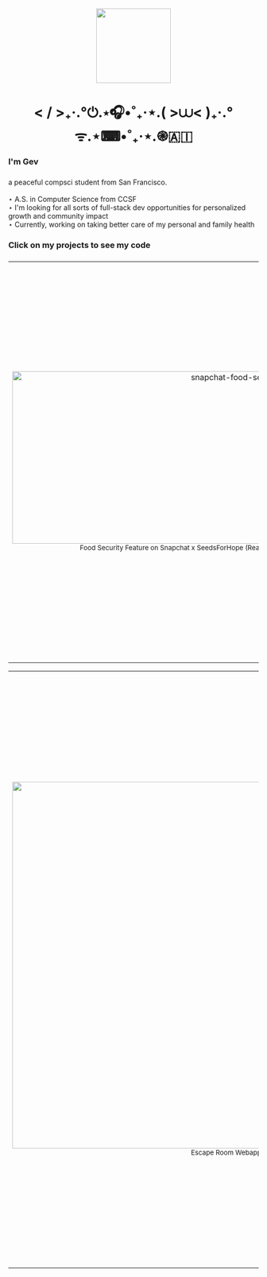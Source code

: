 ###
<div align="center">
  <img height="150" src="https://media2.giphy.com/media/v1.Y2lkPTc5MGI3NjExdmwwaTBnM3ZuNnp6OHFhN3M1ZTUyamhtc25pcTluaGhyYWVodG5ycCZlcD12MV9pbnRlcm5hbF9naWZfYnlfaWQmY3Q9Zw/aq4pyMHISQFIhZxFZd/giphy.gif"  />
</div>


###

<h1 align="center"> &lt; / &gt;₊‧.°⏻.⋆🎧•˚₊‧⋆.( &gt;⩊&lt; )₊‧.°ᯤ.⋆⌨•˚₊‧⋆.֎🇦🇮 </h1>

###

<h3 align="left">I'm Gev</h3>

###

<p align="left">a peaceful compsci student from San Francisco. <br>
<br>⋆ A.S. in Computer Science from CCSF 
<br>⋆ I'm looking for all sorts of full-stack dev opportunities for personalized growth and community impact
<br>⋆ Currently, working on taking better care of my personal and family health </p>

###

<h3 align="left">Click on my projects to see my code</h3>

###
<!-- Row 1 -->
<table align="center">
  <tr>
    <td align="center">
      <a href="https://github.com/gverango/snapchat-final-showcase">
      <img width="953" height="347" alt="snapchat-food-security-feature" src="https://github.com/user-attachments/assets/3b4ee1df-7187-4bab-970f-096f1164b5f9" />
      </a>
      <br><sub>Food Security Feature on Snapchat x SeedsForHope (React Native, Expo, Supabase, ChatGPT AI API, AGILE)</sub>
    </td>
    <td align="center">
      <a href="https://github.com/gverango/unity-day-visual-novel">
        <img width="512" height="329" alt="interactive-visual-novel" src="https://github.com/user-attachments/assets/2eab0fbf-4b83-4da4-8051-64c17848876f" />
      </a>
      <br><sub>Interactive Visual Novel "Rocky the Ram Dating Sim" (JavaScript, HTML/CSS, Group Project) - https://gverango.github.io/unity-day-visual-novel/ </sub>
    </td>
    <td align="center">
      <a href="https://github.com/gverango/TaskTaka">
        <img width="432" height="512" alt="tasktaka" src="https://github.com/user-attachments/assets/97d7e6e3-b416-48fc-b7c9-dd64a83858ca" />
      </a>
      <br><sub>Task Management Webapp "Task Taka" (Hackathon, Group Project, Python, Reflex framework, Gemini AI API)</sub>
    </td>
    <td align="center">
      <a href="https://github.com/ccsf-cs-club/ccsf-cs-club">
        <img width="1600" height="784" alt="cs-club-website" src="https://github.com/user-attachments/assets/d229165e-5dd7-474b-bd76-bfe36d645c5e" />
      </a>
      <br><sub>CCSF CS Club Website (Community Contributor, JS, Astro, Daisy UI) - https://ccsf-cs.club/ </sub>
    </td>
    <td align="center">
      <a href="https://github.com/gverango/">
        <img width="800" height="506" alt="avatar-chatroom" src="https://github.com/user-attachments/assets/69b9f363-f57f-4ed3-a7b5-2b91a9379127" />
      </a>
      <br><sub>Realtime avatar chatroom (Node Server)</sub>
    </td>
  </tr>
</table>

<!-- Row 2 -->
<table align="center">
  <tr>
    <td align="center">
      <a href="https://github.com/gverango/escape-room">
       <img width="1600" height="738" alt="escape-room" src="https://github.com/user-attachments/assets/8ebee945-7236-44c6-8b39-625e203614b8" />
      </a>
      <br><sub>Escape Room Webapp for Web Development Learning (JavaScript, Real Time Firebase Database) - https://escape-room-webapp.web.app/ </sub>
    </td>
    <td align="center">
      <a href="https://github.com/gverango/sea-project-summer-2025">
      <img width="1600" height="712" alt="pokepulls" src="https://github.com/user-attachments/assets/176c7d34-dc18-4c2f-9cb7-5a1f419c7087" />
      </a>
      <br><sub>Gacha Pokémon Simulator (JavaScript, HTML/CSS, Application Project) - https://gverango.github.io/sea-project-summer-2025/</sub>
    </td>
    <td align="center">
      <a href="https://github.com/MoofSoup/StartupEvaluator">
       <img width="512" height="483" alt="startup-evaluator" src="https://github.com/user-attachments/assets/02dcd224-65db-4dd0-a9b2-083393b7c436" />
      </a>
      <br><sub>Startup Evaluator Webapp (Hackathon, Group Project, Python, Reflex Framework)</sub>
    </td>
    <td align="center">
      <a href="https://github.com/gverango/">
       <img width="950" height="415" alt="react-sandbox" src="https://github.com/user-attachments/assets/9a241126-213e-4ff7-8bef-570259fdc121" />
      </a>
      <br><sub>React Webapps Sandbox (React, Vite, Material UI, Documentation)</sub>
    </td>
    <td align="center">
      <a href="https://github.com/gverango/HtH-Final-Project">
        <img width="1600" height="1178" alt="data-analysis" src="https://github.com/user-attachments/assets/2c5efe2e-32e7-4ab5-a2bd-2f2734f89540" />
      </a>
      <br><sub>Data Analysis Project w/ Hack the Hood (Python, Matplotlib, Seaborn)
</sub>
    </td>
  </tr>
</table>


###
